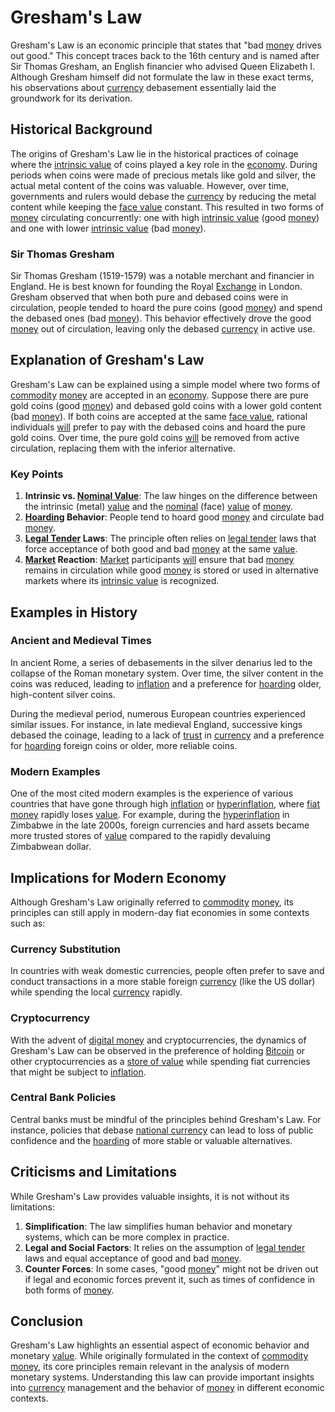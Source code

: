 # Gresham's Law

Gresham's Law is an economic principle that states that "bad [money](../m/money.md) drives out good." This concept traces back to the 16th century and is named after Sir Thomas Gresham, an English financier who advised Queen Elizabeth I. Although Gresham himself did not formulate the law in these exact terms, his observations about [currency](../c/currency.md) debasement essentially laid the groundwork for its derivation.

## Historical Background

The origins of Gresham's Law lie in the historical practices of coinage where the [intrinsic value](../i/intrinsic_value.md) of coins played a key role in the [economy](../e/economy.md). During periods when coins were made of precious metals like gold and silver, the actual metal content of the coins was valuable. However, over time, governments and rulers would debase the [currency](../c/currency.md) by reducing the metal content while keeping the [face value](../f/face_value.md) constant. This resulted in two forms of [money](../m/money.md) circulating concurrently: one with high [intrinsic value](../i/intrinsic_value.md) (good [money](../m/money.md)) and one with lower [intrinsic value](../i/intrinsic_value.md) (bad [money](../m/money.md)).

### Sir Thomas Gresham

Sir Thomas Gresham (1519-1579) was a notable merchant and financier in England. He is best known for founding the Royal [Exchange](../e/exchange.md) in London. Gresham observed that when both pure and debased coins were in circulation, people tended to hoard the pure coins (good [money](../m/money.md)) and spend the debased ones (bad [money](../m/money.md)). This behavior effectively drove the good [money](../m/money.md) out of circulation, leaving only the debased [currency](../c/currency.md) in active use.

## Explanation of Gresham's Law

Gresham's Law can be explained using a simple model where two forms of [commodity](../c/commodity.md) [money](../m/money.md) are accepted in an [economy](../e/economy.md). Suppose there are pure gold coins (good [money](../m/money.md)) and debased gold coins with a lower gold content (bad [money](../m/money.md)). If both coins are accepted at the same [face value](../f/face_value.md), rational individuals [will](../w/will.md) prefer to pay with the debased coins and hoard the pure gold coins. Over time, the pure gold coins [will](../w/will.md) be removed from active circulation, replacing them with the inferior alternative.

### Key Points

1. **Intrinsic vs. [Nominal Value](../n/nominal_value.md)**: The law hinges on the difference between the intrinsic (metal) [value](../v/value.md) and the [nominal](../n/nominal.md) (face) [value](../v/value.md) of [money](../m/money.md).
2. **[Hoarding](../h/hoarding.md) Behavior**: People tend to hoard good [money](../m/money.md) and circulate bad [money](../m/money.md).
3. **[Legal Tender](../l/legal_tender.md) Laws**: The principle often relies on [legal tender](../l/legal_tender.md) laws that force acceptance of both good and bad [money](../m/money.md) at the same [value](../v/value.md).
4. **[Market](../m/market.md) Reaction**: [Market](../m/market.md) participants [will](../w/will.md) ensure that bad [money](../m/money.md) remains in circulation while good [money](../m/money.md) is stored or used in alternative markets where its [intrinsic value](../i/intrinsic_value.md) is recognized.

## Examples in History

### Ancient and Medieval Times

In ancient Rome, a series of debasements in the silver denarius led to the collapse of the Roman monetary system. Over time, the silver content in the coins was reduced, leading to [inflation](../i/inflation.md) and a preference for [hoarding](../h/hoarding.md) older, high-content silver coins.

During the medieval period, numerous European countries experienced similar issues. For instance, in late medieval England, successive kings debased the coinage, leading to a lack of [trust](../t/trust.md) in [currency](../c/currency.md) and a preference for [hoarding](../h/hoarding.md) foreign coins or older, more reliable coins.

### Modern Examples

One of the most cited modern examples is the experience of various countries that have gone through high [inflation](../i/inflation.md) or [hyperinflation](../h/hyperinflation.md), where [fiat money](../f/fiat_money.md) rapidly loses [value](../v/value.md). For example, during the [hyperinflation](../h/hyperinflation.md) in Zimbabwe in the late 2000s, foreign currencies and hard assets became more trusted stores of [value](../v/value.md) compared to the rapidly devaluing Zimbabwean dollar.

## Implications for Modern Economy

Although Gresham's Law originally referred to [commodity](../c/commodity.md) [money](../m/money.md), its principles can still apply in modern-day fiat economies in some contexts such as:

### Currency Substitution

In countries with weak domestic currencies, people often prefer to save and conduct transactions in a more stable foreign [currency](../c/currency.md) (like the US dollar) while spending the local [currency](../c/currency.md) rapidly.

### Cryptocurrency

With the advent of [digital money](../d/digital_money.md) and cryptocurrencies, the dynamics of Gresham's Law can be observed in the preference of holding [Bitcoin](../b/bitcoin.md) or other cryptocurrencies as a [store of value](../s/store_of_value.md) while spending fiat currencies that might be subject to [inflation](../i/inflation.md).

### Central Bank Policies

Central banks must be mindful of the principles behind Gresham's Law. For instance, policies that debase [national currency](../n/national_currency.md) can lead to loss of public confidence and the [hoarding](../h/hoarding.md) of more stable or valuable alternatives.

## Criticisms and Limitations

While Gresham's Law provides valuable insights, it is not without its limitations:

1. **Simplification**: The law simplifies human behavior and monetary systems, which can be more complex in practice.
2. **Legal and Social Factors**: It relies on the assumption of [legal tender](../l/legal_tender.md) laws and equal acceptance of good and bad [money](../m/money.md).
3. **Counter Forces**: In some cases, "good [money](../m/money.md)" might not be driven out if legal and economic forces prevent it, such as times of confidence in both forms of [money](../m/money.md).

## Conclusion

Gresham's Law highlights an essential aspect of economic behavior and monetary [value](../v/value.md). While originally formulated in the context of [commodity](../c/commodity.md) [money](../m/money.md), its core principles remain relevant in the analysis of modern monetary systems. Understanding this law can provide important insights into [currency](../c/currency.md) management and the behavior of [money](../m/money.md) in different economic contexts.